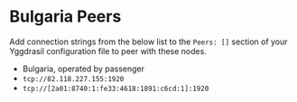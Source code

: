 # Bulgaria Peers

Add connection strings from the below list to the `Peers: []` section of your
Yggdrasil configuration file to peer with these nodes.

* Bulgaria, operated by passenger
 * `tcp://82.118.227.155:1920`
 * `tcp://[2a01:8740:1:fe33:4618:1891:c6cd:1]:1920`
